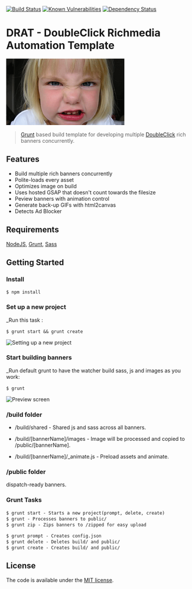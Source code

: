 [![Build Status](https://travis-ci.org/bastole/dc-richmedia-automation-template.svg?branch=master)](https://travis-ci.org/bastole/dc-richmedia-automation-template) [![Known Vulnerabilities](https://snyk.io/test/github/bastole/dc-richmedia-automation-template/aab318b50244990268ac85d6b2981a1188f8ac0d/badge.svg)](https://snyk.io/test/github/bastole/dc-richmedia-automation-template/aab318b50244990268ac85d6b2981a1188f8ac0d) [![Dependency Status](https://gemnasium.com/badges/github.com/bastole/dc-richmedia-automation-template.svg)](https://gemnasium.com/github.com/bastole/dc-richmedia-automation-template)


# DRAT - DoubleClick Richmedia Automation Template

![DRAT](etc/drat.png)

>  [Grunt](http://gruntjs.com/) based build template for developing multiple [DoubleClick](https://www.google.com/doubleclick/studio/) rich banners concurrently.

## Features

* Build multiple rich banners concurrently
* Polite-loads every asset
* Optimizes image on build
* Uses hosted GSAP that doesn't count towards the filesize
* Peview banners with animation control
* Generate back-up GIFs with html2canvas
* Detects Ad Blocker

## Requirements

[NodeJS](https://nodejs.org/), [Grunt](http://gruntjs.com/), [Sass](http://sass-lang.com/install)

## Getting Started

### Install

```
$ npm install

```

### Set up a new project

_Run this task :

```
$ grunt start && grunt create

```

![Setting up a new project](http://i.imgur.com/BIzINs7.gif)


### Start building banners

_Run default grunt to have the watcher build sass, js and images as you work:

```
$ grunt

```

![Preview screen](http://i.imgur.com/jpQSCAMr.png)


### /build folder


* /build/shared - Shared js and sass across all banners.

* /build/[bannerName]/images - Image will be processed and copied to /public/[bannerName].

* /build/[bannerName]/_animate.js - Preload assets and animate.

### /public folder

dispatch-ready banners.


### Grunt Tasks

```
$ grunt start - Starts a new project(prompt, delete, create)
$ grunt - Processes banners to public/
$ grunt zip - Zips banners to /zipped for easy upload

```

```
$ grunt prompt - Creates config.json
$ grunt delete - Deletes build/ and public/
$ grunt create - Creates build/ and public/

```


License
---------------------------------------

The code is available under the [MIT license](LICENSE.md).

